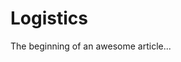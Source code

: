 <!-- START_METADATA
---
draft: true
---
END_METADATA -->
# Logistics

The beginning of an awesome article...

